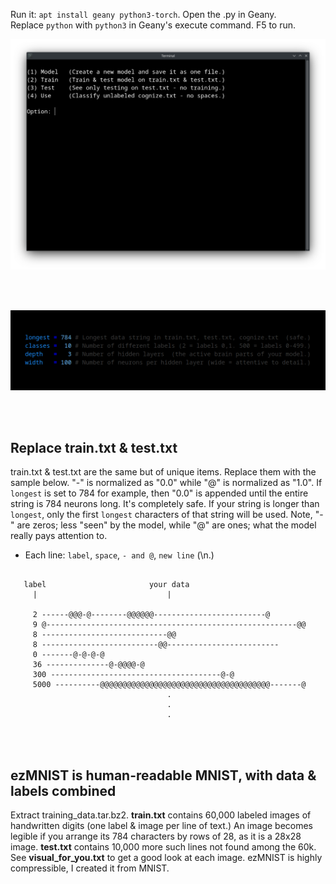 Run it: ```apt install geany python3-torch```. Open the .py in Geany.<br>
Replace ```python``` with ```python3``` in Geany's execute command. F5 to run.

<p align="center">
  <img src="https://raw.githubusercontent.com/compromise-evident/ML/refs/heads/main/Other/Terminal_4e4abe173a64d076364fff6df84783f0.png">
</p>

<br>
<br>

<p align="center">
  <img src="https://raw.githubusercontent.com/compromise-evident/ML/refs/heads/main/Other/Configurable_6cdb09c1d5bfd68f293432ca910354e6.png">
</p>

<br>
<br>

## Replace train.txt & test.txt

train.txt & test.txt are the same but of unique items.
Replace them with the sample below.
"-" is normalized as "0.0"
while "@" is normalized as "1.0".
If ```longest``` is set to 784 for example,
then "0.0" is appended until the entire string is 784 neurons long.
It's completely safe. If your string is longer than ```longest```,
only the first ```longest``` characters of that string will be used.
Note, "-" are zeros; less "seen" by the model, while "@" are ones; what the model really pays attention to.
* Each line: ```label```, ```space```, ```- and @```, ```new line``` (\n.)

```text

   label                       your data
     |                             |

     2 ------@@@-@--------@@@@@@-------------------------@
     9 @--------------------------------------------------------@@
     8 ----------------------------@@
     8 --------------------------@@-------------------------
     0 -------@-@-@-@
     36 --------------@-@@@@-@
     300 --------------------------------------@-@
     5000 ----------@@@@@@@@@@@@@@@@@@@@@@@@@@@@@@@@@@@@@@-------@
                                   .
                                   .
                                   .

```

<br>
<br>

## ezMNIST is human-readable MNIST, with data & labels combined

Extract training_data.tar.bz2.
**train.txt** contains 60,000 labeled images of handwritten digits
(one label & image per line of text.) An image becomes legible if you arrange
its 784 characters by rows of 28, as it is a 28x28 image.
**test.txt** contains 10,000 more such lines not found among the 60k.
See **visual_for_you.txt** to get a good look at each image.
ezMNIST is highly compressible, I created it from MNIST.
